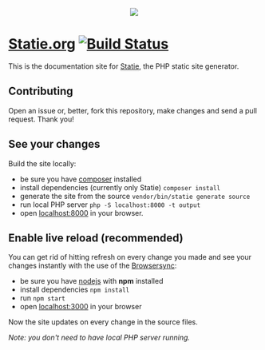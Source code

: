 <p align="center">
    <img src="source/assets/img/logo.svg">
</p>

# [Statie.org](https://www.statie.org) [![Build Status](https://travis-ci.org/crazko/statie-web.svg?branch=master)](https://travis-ci.org/crazko/statie-web)

This is the documentation site for [Statie](https://github.com/Symplify/Statie), the PHP static site generator.

## Contributing

Open an issue or, better, fork this repository, make changes and send a pull request. Thank you!

## See your changes

Build the site locally:

-   be sure you have [composer](https://getcomposer.org/) installed
-   install dependencies (currently only Statie) `composer install`
-   generate the site from the source `vendor/bin/statie generate source`
-   run local PHP server `php -S localhost:8000 -t output`
-   open [localhost:8000](http://localhost:8000) in your browser.

## Enable live reload (recommended)

You can get rid of hitting refresh on every change you made and see your changes instantly with the use of the [Browsersync](https://www.browsersync.io/):

-   be sure you have [nodejs](https://nodejs.org/) with **npm** installed
-   install dependencies `npm install`
-   run `npm start`
-   open [localhost:3000](http://localhost:3000) in your browser

Now the site updates on every change in the source files.

_Note: you don't need to have local PHP server running._
